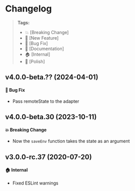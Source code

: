Changelog
=========

> **Tags:**
> - :boom:       [Breaking Change]
> - :rocket:     [New Feature]
> - :bug:        [Bug Fix]
> - :memo:       [Documentation]
> - :house:      [Internal]
> - :nail_care:  [Polish]

## v4.0.0-beta.?? (2024-04-01)

#### :bug: Bug Fix

* Pass remoteState to the adapter

## v4.0.0-beta.30 (2023-10-11)

#### :boom: Breaking Change

* Now the `saveEnv` function takes the state as an argument

## v3.0.0-rc.37 (2020-07-20)

#### :house: Internal

* Fixed ESLint warnings
